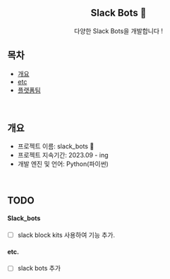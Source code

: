 <div align="center">
<h2> Slack Bots 🤖 </h2>
다양한 Slack Bots을 개발합니다 !
<br> 
</div>

## 목차
  - [개요](#개요)
  - [etc](#etc)
  - [플랫폼팀](#플랫폼팀)
 <br> 

## 개요
- 프로젝트 이름: slack_bots 🤖
- 프로젝트 지속기간: 2023.09 - ing
- 개발 엔진 및 언어: Python(파이썬) 
 <br>

 ## TODO
#### Slack_bots
- [ ] slack block kits 사용하여 기능 추가. 
####  etc.
- [ ] slack bots 추가

